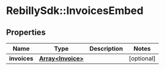 # RebillySdk::InvoicesEmbed

## Properties
Name | Type | Description | Notes
------------ | ------------- | ------------- | -------------
**invoices** | [**Array&lt;Invoice&gt;**](Invoice.md) |  | [optional] 

